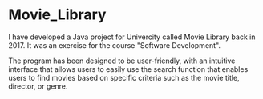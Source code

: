 # Movie_Library

I have developed a Java project for Univercity called Movie Library back in 2017.
It was an exercise for the course "Software Development".

The program has been designed to be user-friendly, with an intuitive interface that allows users to easily use the 
search function that enables users to find movies based on specific criteria such as the movie title, director, or genre.

